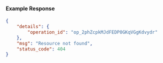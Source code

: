 <!-- Code generated for API Clients. DO NOT EDIT. -->

#### Example Response

```json
{
	"details": {
		"operation_id": "op_2phZcpkMJdFEDP0GKqVGgKdvydr"
	},
	"msg": "Resource not found",
	"status_code": 404
}
```
